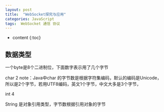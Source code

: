 ```yaml
---
layout: post
title:  "WebSocket探究与应用"
categories: JavaScript
tags:  WebSocket 通信 协议
---
```


* content
{:toc}
## 数据类型

一个byte是8个二进制位，下面数字表示用了几个字节

char  2   note：Java中char 的字节数是根据字符集编码，默认的编码是Unicode，所以是2个字节，若用UTF8编码，英文1个字节，中文大多是3个字节，

int   4

String 是对象引用类型，字节数根据引用对象的字节